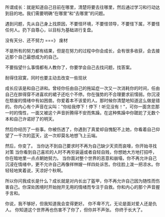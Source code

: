 所谓成长：就是知道自己目前在哪里，清楚将要去往哪里，然后通过学习和行动达到目的地。我们需要明确“在哪里”和“去哪里”的问题。

遇到问题，先从自己身上找原因，不要怪环境，不要怪领导，不要怪下属，不要怪任何人。扔下自尊心，以目标为基础进行复盘。

没有天分、还不努力 ===》 废材

不是所有的努力都有结果，但是在努力的过程中你会成长，会有很多收获，会去接近那个自己最想成为的自己。  

不要指望什么事情都有人教你了，你要学会自己去找问题，找答案。

耐得住寂寞，同时也要主动去改变一些现状

成长应该是和自己讲和。曾经你任由自己的拖延症一次又一次消耗你的时间，任由自己在胖得穿不进喜欢的裙子还吃个不停。你在强势的不合理要求前懦弱。你沉浸在颓废的情绪中有如困兽。你爱着本不该爱的人。那时候你清楚地知道这么做是错的。你内心有个声音在尖叫："你给我停下！停下！听见没有！"，可你一面贪恋那一时的惰性，一面又被这个声音折腾得不安而焦躁。在这种焦躁中你蹉跎了无数个本和自己许诺好了的明天。

然后你经历了一些事。你被伤透了，你遇到了真爱却自愧配不上她，你看着自己仰望了一千次的蓝天，这一次却莫名地想飞上云端。

然后，你变了。
当你达不到自己要求时不再为自己缺少天资而哀嚎，你开始寻找对策
当你看到自己喜欢的人时不再穷装逼或者自轻自贱，你想她大方地打招呼，你在暗地里一点点朝她努力。
当你面对整个世界的恶意和崩塌，你不再允许自己沉浸在情绪中，更不允许自己再像祥林嫂一样四处诉苦。你往脸上泼一把凉水。你轻轻地笑着说，天凉好个秋啊。

所以你问我成长是什么？成长就是对内长出了盔甲，你不再允许自己因为随性而伤害自己。你深处困境时开始抛开无用的情绪而专注于自救。你和内心的那个声音握手言和。

你说，我不够好，但我知道我会变得更好。
你不卑不亢，无论是面对爱人还是仇人。
你知道这个世界再也伤害不了你了，但你并不声张。
你终于长大了。
